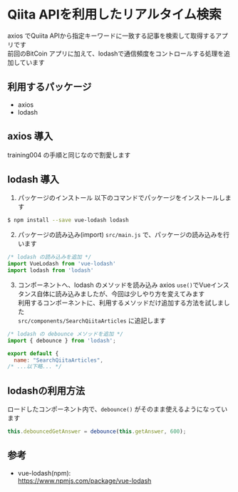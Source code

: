 # Qiita APIを利用したリアルタイム検索
axios でQuiita APIから指定キーワードに一致する記事を検索して取得するアプリです  
前回のBitCoin アプリに加えて、lodashで通信頻度をコントロールする処理を追加しています  


## 利用するパッケージ
- axios
- lodash

## axios 導入
training004 の手順と同じなので割愛します

## lodash 導入
1. パッケージのインストール
以下のコマンドでパッケージをインストールします
~~~bash
$ npm install --save vue-lodash lodash
~~~

2. パッケージの読み込み(import)
`src/main.js` で、パッケージの読み込みを行います  
~~~JavaScript
/* lodash の読み込みを追加 */
import VueLodash from 'vue-lodash'
import lodash from 'lodash'
~~~

3. コンポーネントへ、lodash のメソッドを読み込み
axios `use()`でVueインスタンス自体に読み込みましたが、今回は少しやり方を変えてみます  
利用するコンポーネントに、利用するメソッドだけ追加する方法を試しました  
`src/components/SearchQiitaArticles` に追記します  

~~~JavaScript
/* lodash の debounce メソッドを追加 */
import { debounce } from 'lodash';

export default {
  name: "SearchQiitaArticles",
/* ...以下略... */
~~~

## lodashの利用方法
ロードしたコンポーネント内で、`debounce()` がそのまま使えるようになっています
```JavaScript
this.debouncedGetAnswer = debounce(this.getAnswer, 600);
```

## 参考
- vue-lodash(npm):  
  https://www.npmjs.com/package/vue-lodash
